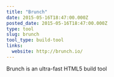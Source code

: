 ```yaml
---
title: "Brunch"
date: 2015-05-16T18:47:00.000Z
posted_date: 2015-05-16T18:47:00.000Z
type: tool
slug: brunch
tool_type: build-tool
links:
  website: http://brunch.io/
---
```

Brunch is an ultra-fast HTML5 build tool




